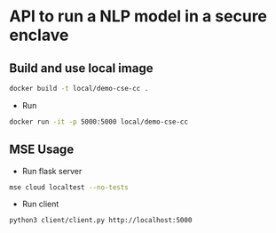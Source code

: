 # API to run a NLP model in a secure enclave

## Build and use local image

```bash
docker build -t local/demo-cse-cc .
```

* Run

```bash
docker run -it -p 5000:5000 local/demo-cse-cc
```

## MSE Usage

* Run flask server

```bash
mse cloud localtest --no-tests
```

* Run client

```bash
python3 client/client.py http://localhost:5000
```
